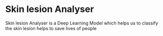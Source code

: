 # Skin lesion Analyser
Skin lesion Analyser is a Deep Learning Model which helps us to classify the skin lesion helps to save lives of people
